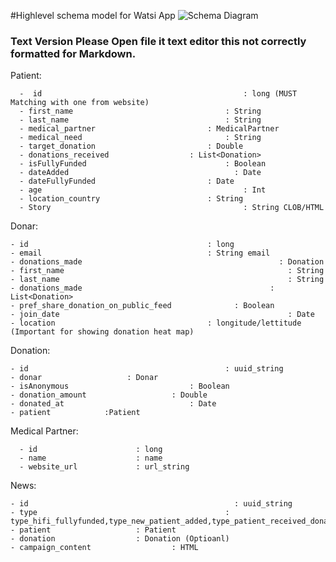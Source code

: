 #Highlevel schema model for Watsi App
![Schema Diagram](http://www.gliffy.com/go/publish/image/5928235/L.png)




### Text Version  Please Open file it text editor this not correctly formatted for Markdown.

Patient:

	  -  id											    : long (MUST Matching with one from website)
	  - first_name 									: String
	  - last_name 									: String
	  - medical_partner							: MedicalPartner
	  - medical_need								: String
	  - target_donation							: Double
	  - donations_received 					: List<Donation>				 
	  - isFullyFunded								: Boolean
	  - dateAdded									  : Date
	  - dateFullyFunded							: Date
	  - age											    : Int
	  - location_country						: String
	  - Story										    : String CLOB/HTML


Donar:

  	- id                                        : long
  	- email                                     : String email 
  	- donations_made								            : Donation
  	- first_name 									              : String
    - last_name 									              : String
    - donations_made	 						              : List<Donation>
    - pref_share_donation_on_public_feed			  : Boolean
    - join_date										              : Date
    - location                                  : longitude/lettitude (Important for showing donation heat map)


Donation:

  	- id 											: uuid_string
  	- donar                   : Donar
  	- isAnonymous							: Boolean
  	- donation_amount					: Double
  	- donated_at							: Date
	- patient            :Patient

Medical Partner:

      - id                      : long
      - name                    : name
      - website_url             : url_string
      
News:

  	- id 											  : uuid_string
  	- type											: type_hifi_fullyfunded,type_new_patient_added,type_patient_received_donation
  	- patient                   : Patient
  	- donation                  : Donation (Optioanl)
  	- campaign_content					: HTML
  	
